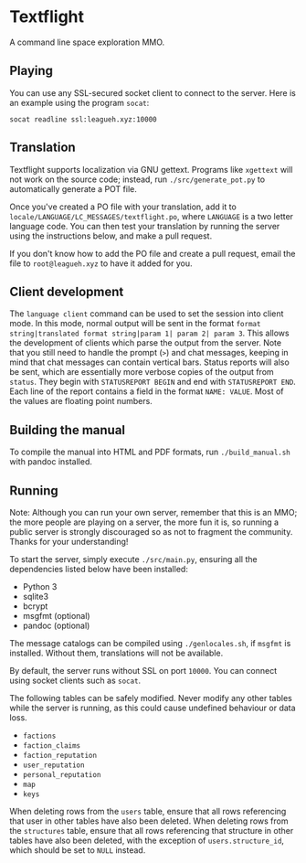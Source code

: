 # Textflight

A command line space exploration MMO.

## Playing

You can use any SSL-secured socket client to connect to the server. Here is an example using the program `socat`:

```
socat readline ssl:leagueh.xyz:10000
```

## Translation

Textflight supports localization via GNU gettext. Programs like `xgettext` will not work on the source code; instead, run `./src/generate_pot.py` to automatically generate a POT file.

Once you've created a PO file with your translation, add it to `locale/LANGUAGE/LC_MESSAGES/textflight.po`, where `LANGUAGE` is a two letter language code. You can then test your translation by running the server using the instructions below, and make a pull request.

If you don't know how to add the PO file and create a pull request, email the file to `root@leagueh.xyz` to have it added for you.

## Client development

The `language client` command can be used to set the session into client mode. In this mode, normal output will be sent in the format `format string|translated format string|param 1| param 2| param 3`. This allows the development of clients which parse the output from the server. Note that you still need to handle the prompt (`>`) and chat messages, keeping in mind that chat messages can contain vertical bars. Status reports will also be sent, which are essentially more verbose copies of the output from `status`. They begin with `STATUSREPORT BEGIN` and end with `STATUSREPORT END`. Each line of the report contains a field in the format `NAME: VALUE`. Most of the values are floating point numbers.

## Building the manual

To compile the manual into HTML and PDF formats, run `./build_manual.sh` with pandoc installed.

## Running

Note: Although you can run your own server, remember that this is an MMO; the more people are playing on a server, the more fun it is, so running a public server is strongly discouraged so as not to fragment the community. Thanks for your understanding!

To start the server, simply execute `./src/main.py`, ensuring all the dependencies listed below have been installed:

- Python 3
- sqlite3
- bcrypt
- msgfmt (optional)
- pandoc (optional)

The message catalogs can be compiled using `./genlocales.sh`, if `msgfmt` is installed. Without them, translations will not be available.

By default, the server runs without SSL on port `10000`. You can connect using socket clients such as `socat`.

The following tables can be safely modified. Never modify any other tables while the server is running, as this could cause undefined behaviour or data loss.

- `factions`
- `faction_claims`
- `faction_reputation`
- `user_reputation`
- `personal_reputation`
- `map`
- `keys`

When deleting rows from the `users` table, ensure that all rows referencing that user in other tables have also been deleted. When deleting rows from the `structures` table, ensure that all rows referencing that structure in other tables have also been deleted, with the exception of `users.structure_id`, which should be set to `NULL` instead.

